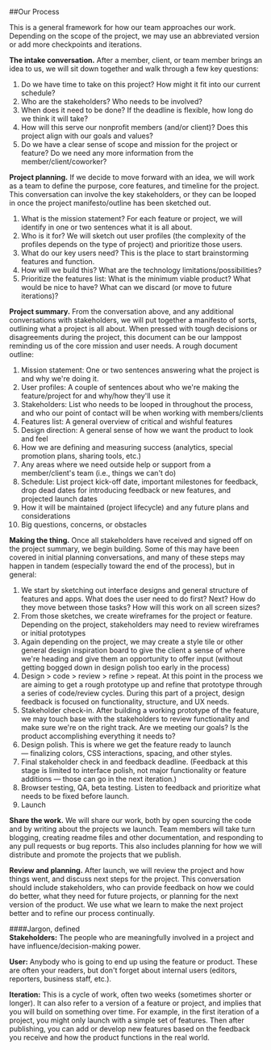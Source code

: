 ##Our Process


This is a general framework for how our team approaches our work. Depending on the scope of the project, we may use an abbreviated version or add more checkpoints and iterations.

**The intake conversation.** After a member, client, or team member brings an idea to us, we will sit down together and walk through a few key questions: 
 
1. Do we have time to take on this project? How might it fit into our current schedule?
2. Who are the stakeholders? Who needs to be involved?
3. When does it need to be done? If the deadline is flexible, how long do we think it will take?
4. How will this serve our nonprofit members (and/or client)? Does this project align with our goals and values?
5. Do we have a clear sense of scope and mission for the project or feature? Do we need any more information from the member/client/coworker?

**Project planning.** If we decide to move forward with an idea, we will work as a team to define the purpose, core features, and timeline for the project. This conversation can involve the key stakeholders, or they can be looped in once the project manifesto/outline has been sketched out.

1. What is the mission statement? For each feature or project, we will identify in one or two sentences what it is all about.
2. Who is it for? We will sketch out user profiles (the complexity of the profiles depends on the type of project) and prioritize those users.
3. What do our key users need? This is the place to start brainstorming features and function. 
4. How will we build this? What are the technology limitations/possibilities?
5. Prioritize the features list: What is the minimum viable product? What would be nice to have? What can we discard (or move to future iterations)?

**Project summary.** From the conversation above, and any additional conversations with stakeholders, we will put together a manifesto of sorts, outlining what a project is all about. When pressed with tough decisions or disagreements during the project, this document can be our lamppost reminding us of the core mission and user needs. A rough document outline:

1. Mission statement: One or two sentences answering what the project is and why we're doing it.
2. User profiles: A couple of sentences about who we're making the feature/project for and why/how they'll use it
3. Stakeholders: List who needs to be looped in throughout the process, and who our point of contact will be when working with members/clients
4. Features list: A general overview of critical and wishful features
5. Design direction: A general sense of how we want the product to look and feel
6. How we are defining and measuring success (analytics, special promotion plans, sharing tools, etc.)
7. Any areas where we need outside help or support from a member/client's team (i.e., things we can't do)
8. Schedule: List project kick-off date, important milestones for feedback, drop dead dates for introducing feedback or new features, and projected launch dates
9. How it will be maintained (project lifecycle) and any future plans and considerations
10. Big questions, concerns, or obstacles

**Making the thing.** Once all stakeholders have received and signed off on the project summary, we begin building. Some of this may have been covered in initial planning conversations, and many of these steps may happen in tandem (especially toward the end of the process), but in general: 

1. We start by sketching out interface designs and general structure of features and apps. What does the user need to do first? Next? How do they move between those tasks? How will this work on all screen sizes?
2. From those sketches, we create wireframes for the project or feature. Depending on the project, stakeholders may need to review wireframes or initial prototypes
3. Again depending on the project, we may create a style tile or other general design inspiration board to give the client a sense of where we're heading and give them an opportunity to offer input (without getting bogged down in design polish too early in the process) 
4. Design > code > review > refine > repeat. At this point in the process we are aiming to get a rough prototype up and refine that prototype through a series of code/review cycles. During this part of a project, design feedback is focused on functionality, structure, and UX needs. 
5. Stakeholder check-in. After building a working prototype of the feature, we may touch base with the stakeholders to review functionality and make sure we're on the right track. Are we meeting our goals? Is the product accomplishing everything it needs to?
6. Design polish. This is where we get the feature ready to launch — finalizing colors, CSS interactions, spacing, and other styles. 
7. Final stakeholder check in and feedback deadline. (Feedback at this stage is limited to interface polish, not major functionality or feature additions — those can go in the next iteration.)
8. Browser testing, QA, beta testing. Listen to feedback and prioritize what needs to be fixed before launch.
9. Launch

**Share the work.** We will share our work, both by open sourcing the code and by writing about the projects we launch. Team members will take turn blogging, creating readme files and other documentation, and responding to any pull requests or bug reports. This also includes planning for how we will distribute and promote the projects that we publish.

**Review and planning.** After launch, we will review the project and how things went, and discuss next steps for the project. This conversation should include stakeholders, who can provide feedback on how we could do better, what they need for future projects, or planning for the next version of the product. We use what we learn to make the next project better and to refine our process continually.



####Jargon, defined  
**Stakeholders:** The people who are meaningfully involved in a project and have influence/decision-making power. 
 
**User:** Anybody who is going to end up using the feature or product. These are often your readers, but don't forget about internal users (editors, reporters, business staff, etc.).  

**Iteration:** This is a cycle of work, often two weeks (sometimes shorter or longer). It can also refer to a version of a feature or project, and implies that you will build on something over time. For example, in the first iteration of a project, you might only launch with a simple set of features. Then after publishing, you can add or develop new features based on the feedback you receive and how the product functions in the real world. 
